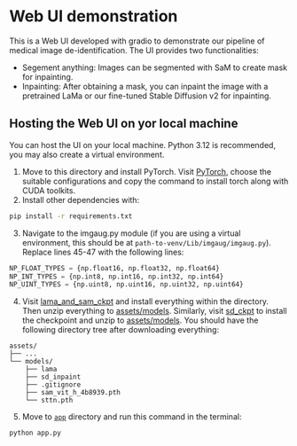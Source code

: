 # Web UI demonstration

This is a Web UI developed with gradio to demonstrate our pipeline of medical image de-identification. The UI provides two functionalities:
- Segement anything: Images can be segmented with SaM to create mask for inpainting.
- Inpainting: After obtaining a mask, you can inpaint the image with a pretrained LaMa or our fine-tuned Stable Diffusion v2 for inpainting.

## Hosting the Web UI on yor local machine
You can host the UI on your local machine. Python 3.12 is recommended, you may also create a virtual environment.
1. Move to this directory and install PyTorch. Visit [PyTorch](https://pytorch.org/), choose the suitable configurations and copy the command to install torch along with CUDA toolkits.
2. Install other dependencies with:
```bash
pip install -r requirements.txt
```
3. Navigate to the imgaug.py module (if you are using a virtual environment, this should be at `path-to-venv/Lib/imgaug/imgaug.py`). Replace lines 45-47 with the following lines:
```python
NP_FLOAT_TYPES = {np.float16, np.float32, np.float64}
NP_INT_TYPES = {np.int8, np.int16, np.int32, np.int64}
NP_UINT_TYPES = {np.uint8, np.uint16, np.uint32, np.uint64}
```
4. Visit [lama_and_sam_ckpt](https://drive.google.com/drive/folders/1wpY-upCo4GIW4wVPnlMh_ym779lLIG2A) and install everything within the directory. Then unzip everything to [assets/models](../../assets/models/). Similarly, visit [sd_ckpt](https://drive.google.com/file/d/15LHfS5-3LbWefuTqW-OIVFlaXKp5OZ12/view?usp=sharing) to install the checkpoint and unzip to [assets/models](../../assets/models/). You should have the following directory tree after downloading everything:
```
assets/
├── ...
└── models/
    ├── lama
    ├── sd_inpaint
    ├── .gitignore
    ├── sam_vit_h_4b8939.pth
    └── sttn.pth
```
5. Move to [`app`](./app/) directory and run this command in the terminal:
```
python app.py
```